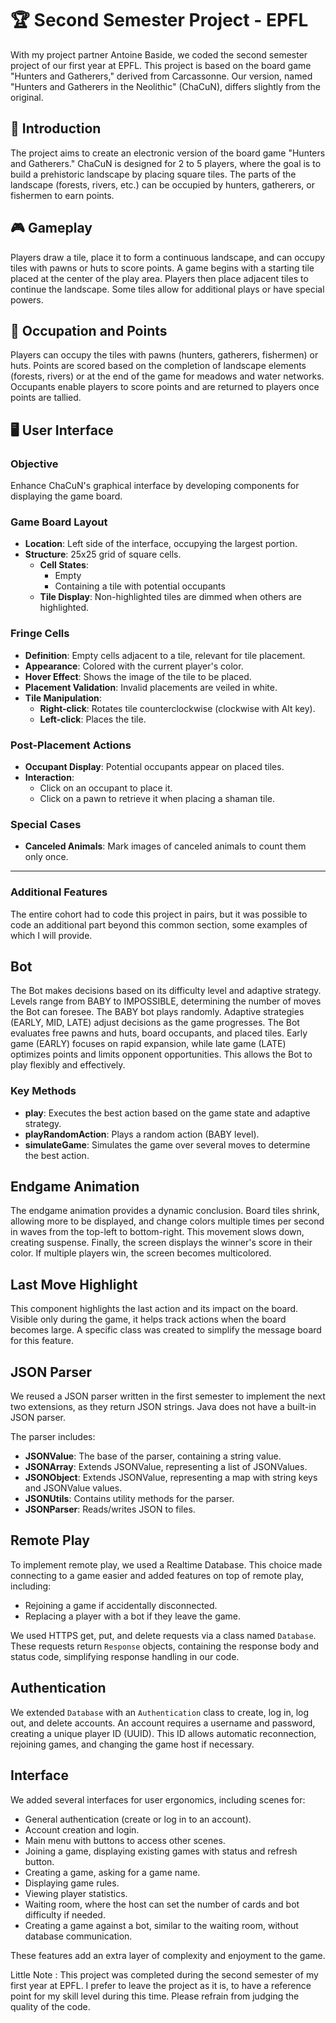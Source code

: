 # 🏆 Second Semester Project - EPFL

With my project partner Antoine Baside, we coded the second semester project of our first year at EPFL. This project is based on the board game "Hunters and Gatherers," derived from Carcassonne. Our version, named "Hunters and Gatherers in the Neolithic" (ChaCuN), differs slightly from the original.

## 📘 Introduction

The project aims to create an electronic version of the board game "Hunters and Gatherers." ChaCuN is designed for 2 to 5 players, where the goal is to build a prehistoric landscape by placing square tiles. The parts of the landscape (forests, rivers, etc.) can be occupied by hunters, gatherers, or fishermen to earn points.

## 🎮 Gameplay

Players draw a tile, place it to form a continuous landscape, and can occupy tiles with pawns or huts to score points. A game begins with a starting tile placed at the center of the play area. Players then place adjacent tiles to continue the landscape. Some tiles allow for additional plays or have special powers.

## 🏡 Occupation and Points

Players can occupy the tiles with pawns (hunters, gatherers, fishermen) or huts. Points are scored based on the completion of landscape elements (forests, rivers) or at the end of the game for meadows and water networks. Occupants enable players to score points and are returned to players once points are tallied.

## 🖥️ User Interface

### Objective
Enhance ChaCuN's graphical interface by developing components for displaying the game board.

### Game Board Layout
- **Location**: Left side of the interface, occupying the largest portion.
- **Structure**: 25x25 grid of square cells.
  - **Cell States**: 
    - Empty
    - Containing a tile with potential occupants
  - **Tile Display**: Non-highlighted tiles are dimmed when others are highlighted.

### Fringe Cells
- **Definition**: Empty cells adjacent to a tile, relevant for tile placement.
- **Appearance**: Colored with the current player's color.
- **Hover Effect**: Shows the image of the tile to be placed.
- **Placement Validation**: Invalid placements are veiled in white.
- **Tile Manipulation**:
  - **Right-click**: Rotates tile counterclockwise (clockwise with Alt key).
  - **Left-click**: Places the tile.

### Post-Placement Actions
- **Occupant Display**: Potential occupants appear on placed tiles.
- **Interaction**: 
  - Click on an occupant to place it.
  - Click on a pawn to retrieve it when placing a shaman tile.

### Special Cases
- **Canceled Animals**: Mark images of canceled animals to count them only once.

---
### Additional Features

The entire cohort had to code this project in pairs, but it was possible to code an additional part beyond this common section, some examples of which I will provide.

## Bot

The Bot makes decisions based on its difficulty level and adaptive strategy. Levels range from BABY to IMPOSSIBLE, determining the number of moves the Bot can foresee. The BABY bot plays randomly. Adaptive strategies (EARLY, MID, LATE) adjust decisions as the game progresses. The Bot evaluates free pawns and huts, board occupants, and placed tiles. Early game (EARLY) focuses on rapid expansion, while late game (LATE) optimizes points and limits opponent opportunities. This allows the Bot to play flexibly and effectively.

### Key Methods
- **play**: Executes the best action based on the game state and adaptive strategy.
- **playRandomAction**: Plays a random action (BABY level).
- **simulateGame**: Simulates the game over several moves to determine the best action.

## Endgame Animation

The endgame animation provides a dynamic conclusion. Board tiles shrink, allowing more to be displayed, and change colors multiple times per second in waves from the top-left to bottom-right. This movement slows down, creating suspense. Finally, the screen displays the winner's score in their color. If multiple players win, the screen becomes multicolored.

## Last Move Highlight

This component highlights the last action and its impact on the board. Visible only during the game, it helps track actions when the board becomes large. A specific class was created to simplify the message board for this feature.

## JSON Parser

We reused a JSON parser written in the first semester to implement the next two extensions, as they return JSON strings. Java does not have a built-in JSON parser.

The parser includes:
- **JSONValue**: The base of the parser, containing a string value.
- **JSONArray**: Extends JSONValue, representing a list of JSONValues.
- **JSONObject**: Extends JSONValue, representing a map with string keys and JSONValue values.
- **JSONUtils**: Contains utility methods for the parser.
- **JSONParser**: Reads/writes JSON to files.

## Remote Play

To implement remote play, we used a Realtime Database. This choice made connecting to a game easier and added features on top of remote play, including:
- Rejoining a game if accidentally disconnected.
- Replacing a player with a bot if they leave the game.

We used HTTPS get, put, and delete requests via a class named `Database`. These requests return `Response` objects, containing the response body and status code, simplifying response handling in our code.

## Authentication

We extended `Database` with an `Authentication` class to create, log in, log out, and delete accounts. An account requires a username and password, creating a unique player ID (UUID). This ID allows automatic reconnection, rejoining games, and changing the game host if necessary.

## Interface

We added several interfaces for user ergonomics, including scenes for:
- General authentication (create or log in to an account).
- Account creation and login.
- Main menu with buttons to access other scenes.
- Joining a game, displaying existing games with status and refresh button.
- Creating a game, asking for a game name.
- Displaying game rules.
- Viewing player statistics.
- Waiting room, where the host can set the number of cards and bot difficulty if needed.
- Creating a game against a bot, similar to the waiting room, without database communication.


These features add an extra layer of complexity and enjoyment to the game.

Little Note : This project was completed during the second semester of my first year at EPFL. I prefer to leave the project as it is, to have a reference point for my skill level during this time. Please refrain from judging the quality of the code.
